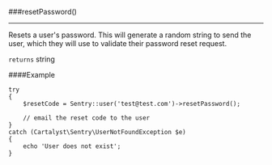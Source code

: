 <a id="resetPassword"></a>
###resetPassword()

----------

Resets a user's password. This will generate a random string to send the user, which they will use to validate their password reset request.

`returns` string

####Example

	try
	{
		$resetCode = Sentry::user('test@test.com')->resetPassword();

		// email the reset code to the user
	}
	catch (Cartalyst\Sentry\UserNotFoundException $e)
	{
		echo 'User does not exist';
	}